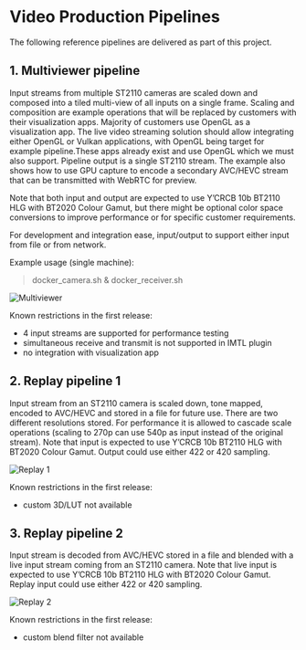 # Video Production Pipelines

The following reference pipelines are delivered as part of this project. 

## 1. Multiviewer pipeline 

Input streams from multiple ST2110 cameras are scaled down and composed into a tiled multi-view of all inputs on a single frame. Scaling and composition are example operations that will be replaced by customers with their visualization apps. Majority of customers use OpenGL as a visualization app. The live video streaming solution should allow integrating either OpenGL  or Vulkan applications, with OpenGL being target for example pipeline.These apps already exist and use OpenGL which we must also support. Pipeline output is a single ST2110 stream. The example also shows how to use GPU capture to encode a secondary AVC/HEVC stream that can be transmitted with WebRTC for preview. 

Note that both input and output are expected to use Y’CRCB 10b BT2110 HLG with BT2020 Colour Gamut, but there might be optional color space conversions to improve performance or for specific customer requirements. 

For development and integration ease, input/output to support either input from file or from network. 

Example usage (single machine): 
>docker_camera.sh & docker_receiver.sh

![Multiviewer](https://github.com/intel-innersource/applications.services.cloud.visualcloud.vcdp.video-production-pipeline/blob/main/doc/png/multiviewer.png)

Known restrictions in the first release:
- 4 input streams are supported for performance testing
- simultaneous receive and transmit is not supported in IMTL plugin
- no integration with visualization app

## 2. Replay pipeline 1

Input stream from an ST2110 camera is scaled down, tone mapped, encoded to AVC/HEVC and stored in a file for future use. There are two different resolutions stored. For performance it is allowed to cascade scale operations (scaling to 270p can use 540p as input instead of the original stream). Note that input is expected to use Y’CRCB 10b BT2110 HLG with BT2020 Colour Gamut. Output could use either 422 or 420 sampling. 

![Replay 1](https://github.com/intel-innersource/applications.services.cloud.visualcloud.vcdp.video-production-pipeline/blob/main/doc/png/replay1.png)

Known restrictions in the first release:
- custom 3D/LUT not available

## 3. Replay pipeline 2

Input stream is decoded from AVC/HEVC stored in a file and blended with a live input stream coming from an ST2110 camera. Note that live input is expected to use Y’CRCB 10b BT2110 HLG with BT2020 Colour Gamut. Replay input could use either 422 or 420 sampling. 

![Replay 2](https://github.com/intel-innersource/applications.services.cloud.visualcloud.vcdp.video-production-pipeline/blob/main/doc/png/replay2.png)

Known restrictions in the first release:
- custom blend filter not available
